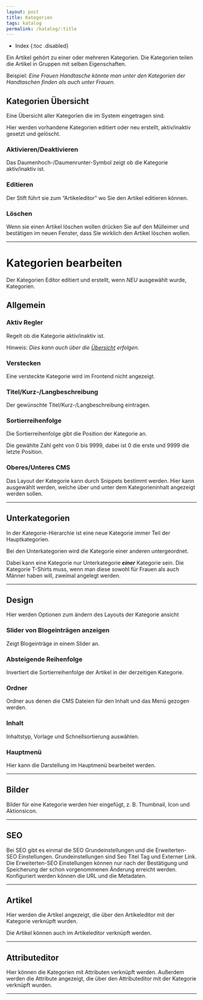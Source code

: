 ```yaml
---
layout: post
title: Kategorien
tags: katalog
permalink: /katalog/:title
---
```

+ Index
{:toc .disabled}




Ein Artikel gehört zu einer oder mehreren Kategorien. Die Kategorien teilen die Artikel in 
Gruppen mit selben Eigenschaften.


Beispiel: *Eine Frauen Handtasche könnte man unter den Kategorien der Handtaschen finden als auch unter Frauen.*


## Kategorien Übersicht


Eine Übersicht aller Kategorien die im System eingetragen sind.


Hier werden vorhandene Kategorien editiert oder neu erstellt, aktiv/inaktiv gesetzt und gelöscht.


### Aktivieren/Deaktivieren


Das Daumenhoch-/Daumenrunter-Symbol zeigt ob die Kategorie aktiv/inaktiv ist.


### Editieren


Der Stift führt sie zum “Artikeleditor” wo Sie den Artikel editieren können.


### Löschen 


Wenn sie einen Artikel löschen wollen drücken Sie auf den Mülleimer und bestätigen im neuen Fenster, dass Sie wirklich den Artikel löschen wollen.


---


# Kategorien bearbeiten


Der Kategorien Editor editiert und erstellt, wenn *NEU* ausgewählt wurde, Kategorien.


## Allgemein


### Aktiv Regler


Regelt ob die Kategorie aktiv/inaktiv ist.


Hinweis: *Dies kann auch über die [Übersicht][1] erfolgen.*


### Verstecken


Eine versteckte Kategorie wird im Frontend nicht angezeigt.


### Titel/Kurz-/Langbeschreibung


Der gewünschte Titel/Kurz-/Langbeschreibung eintragen.


### Sortierreihenfolge


Die Sortierreihenfolge gibt die Position der Kategorie an.


Die gewählte Zahl geht von 0 bis 9999, dabei ist 0 die erste und 9999 die letzte Position.


### Oberes/Unteres CMS


Das Layout der Kategorie kann durch Snippets bestimmt werden. Hier kann ausgewählt werden, welche über und unter dem Kategorieninhalt angezeigt werden sollen.


---


## Unterkategorien 


In der Kategorie-Hierarchie ist eine neue Kategorie immer Teil der Hauptkategorien.


Bei den Unterkategorien wird die Kategorie einer anderen untergeordnet.


Dabei kann eine Kategorie nur Unterkategorie ***einer*** Kategorie sein.
Die Kategorie T-Shirts muss, wenn man diese sowohl für Frauen als auch Männer haben will, zweimal angelegt werden.


---


## Design


Hier werden Optionen zum ändern des Layouts der Kategorie ansicht


### Slider von Blogeinträgen anzeigen 


Zeigt Blogeinträge in einem Slider an.


### Absteigende Reihenfolge


Invertiert die Sortierreihenfolge der Artikel in der derzeitigen Kategorie.


### Ordner


Ordner aus denen die CMS Dateien für den Inhalt und das Menü gezogen werden.


### Inhalt


Inhaltstyp, Vorlage und Schnellsortierung auswählen.


### Hauptmenü


Hier kann die Darstellung im Hauptmenü bearbeitet werden.




---


## Bilder


Bilder für eine Kategorie werden hier eingefügt, z. B. Thumbnail, Icon und Aktionsicon.


---


## SEO 


Bei SEO gibt es einmal die SEO Grundeinstellungen und die Erweiterten-SEO Einstellungen.
Grundeinstellungen sind Seo Titel Tag und Externer Link.
Die Erweiterten-SEO Einstellungen können nur nach der Bestätigung und Speicherung der schon vorgenommenen Änderung erreicht werden.
Konfiguriert werden können die URL und die Metadaten.


---


## Artikel


Hier werden die Artikel angezeigt, die über den Artikeleditor mit der Kategorie verknüpft wurden. 


Die Artikel können auch im Artikeleditor verknüpft werden. 




---


## Attributeditor  


Hier können die Kategorien mit Attributen verknüpft werden. Außerdem werden die Attribute angezeigt, die über den Attributeditor mit der Kategorie verknüpft wurden.


---


[1]: /wiki/artikel/kategorien
